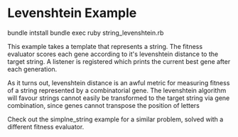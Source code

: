 # Levenshtein Example

bundle intstall
bundle exec ruby string_levenshtein.rb

This example takes a template that represents a string.
The fitness evaluator scores each gene according to it's levenshtein distance
to the target string.
A listener is registered which prints the current best gene after each
generation.

As it turns out, levenshtein distance is an awful metric for measuring fitness
of a string represented by a combinatorial gene. The levenshtein algorithm will
favour strings cannot easily be transformed to the target string via gene
combination, since genes cannot transpose the position of letters

Check out the simplne_string example for a similar problem, solved with a
different fitness evaluator.

